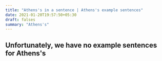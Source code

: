 ```yaml
---
title: "Athens's in a sentence | Athens's example sentences"
date: 2021-01-20T19:57:50+05:30
draft: falses
summary: "Athens's"
---
```

## Unfortunately, we have no example sentences for Athens's                 
